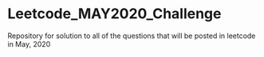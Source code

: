 # Leetcode_MAY2020_Challenge
Repository for solution to all of the questions that will be posted in leetcode in May, 2020
